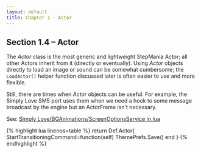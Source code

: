 ```yaml
---
layout: default
title: Chapter 1 – Actor
---
```


## Section 1.4 – Actor

The *Actor* class is the most generic and lightweight StepMania Actor; all other
Actors inherit from it (directly or eventually).  Using *Actor* objects directly to
load an image or sound can be somewhat cumbersome; the `LoadActor()`
helper function discussed later is often easier to use and more flexible.

Still, there are times when *Actor* objects can be useful.  For example, the
Simply Love SM5 port uses them when we need a hook to some message
broadcast by the engine but an ActorFrame isn't necessary.

See: [Simply Love/BGAnimations/ScreenOptionsService in.lua](https://github.com/dguzek/Simply-Love-SM5/blob/master/BGAnimations/ScreenOptionsService%20in.lua)

{% highlight lua linenos=table %}
return Def.Actor{
	StartTransitioningCommand=function(self)
		ThemePrefs.Save()
	end
}
{% endhighlight %}